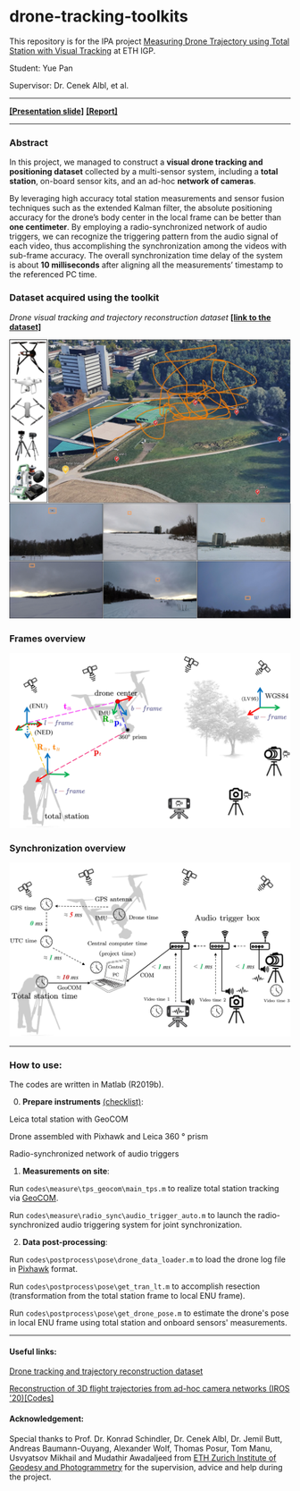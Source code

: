 # drone-tracking-toolkits
This repository is for the IPA project [Measuring Drone Trajectory using Total Station with Visual Tracking](https://sirop.org/app/f76aed5f-95af-43db-a302-47ae994b03be) at ETH IGP. 

Student: Yue Pan

Supervisor: Dr. Cenek Albl, et al.

---

[**[Presentation slide]**]([](https://github.com/YuePanEdward/drone-tracking-toolkits/blob/main/doc/IPA_presentation-YuePan-20201217.pdf)) [**[Report]**](https://ethz.ch/content/dam/ethz/special-interest/baug/igp/photogrammetry-remote-sensing-dam/documents/pdf/Student_Theses/IPA_YuePan.pdf)

----

### Abstract

In this project, we managed to construct a **visual drone tracking and positioning dataset** collected by a multi-sensor system, including a **total station**, on-board sensor kits, and an ad-hoc **network of cameras**. 

By leveraging high accuracy total station measurements and sensor fusion techniques such as the extended Kalman filter, the absolute positioning accuracy for the drone’s body center in the local frame can be better than **one centimeter**. By employing a radio-synchronized network of audio triggers, we can recognize the triggering pattern from the audio signal of each video, thus accomplishing the synchronization among the videos with sub-frame accuracy. The overall synchronization time delay of the system is about **10 milliseconds** after aligning all the measurements’ timestamp to the referenced PC time.

### Dataset acquired using the toolkit

*Drone visual tracking and trajectory reconstruction dataset* [**[link to the dataset]**](https://github.com/CenekAlbl/drone-tracking-datasets)

![alt text](doc/imgs/dataset_overview.jpg)

### Frames overview
![alt text](doc/imgs/pose_overview.jpg)

### Synchronization overview
![alt text](doc/imgs/sync_overview.jpg)

-----

### How to use:
The codes are written in Matlab (R2019b). 

0. **Prepare instruments** [(checklist)](https://github.com/YuePanEdward/drone-tracking-toolkits/blob/main/doc/experiment_checklist.pdf):

Leica total station with GeoCOM

Drone assembled with Pixhawk and Leica 360 ° prism

Radio-synchronized network of audio triggers

1. **Measurements on site**:

Run ```codes\measure\tps_geocom\main_tps.m``` to realize total station tracking via [GeoCOM](http://webarchiv.ethz.ch/geometh-data/student/eg1/2010/02_deformation/TPS1200_GeoCOM_Manual.pdf).

Run ```codes\measure\radio_sync\audio_trigger_auto.m``` to launch the radio-synchronized audio triggering system for joint synchronization.

2. **Data post-processing**:

Run ```codes\postprocess\pose\drone_data_loader.m``` to load the drone log file in [Pixhawk](https://pixhawk.org/) format.

Run ```codes\postprocess\pose\get_tran_lt.m``` to accomplish resection (transformation from the total station frame to local ENU frame).

Run ```codes\postprocess\pose\get_drone_pose.m``` to estimate the drone's pose in local ENU frame using total station and onboard sensors' measurements.

-----

#### Useful links:

[Drone tracking and trajectory reconstruction dataset](https://github.com/CenekAlbl/drone-tracking-datasets)

[Reconstruction of 3D flight trajectories from ad-hoc camera networks (IROS '20)](https://arxiv.org/abs/2003.04784)[[Codes]](https://github.com/CenekAlbl/mvus)

#### Acknowledgement:

Special thanks to Prof. Dr. Konrad Schindler, Dr. Cenek Albl, Dr. Jemil Butt, Andreas Baumann-Ouyang, Alexander Wolf, Thomas Posur, Tom Manu, Usvyatsov Mikhail and Mudathir Awadaljeed from [ETH Zurich Institute of Geodesy and Photogrammetry](https://igp.ethz.ch/) for the supervision, advice and help during the project.